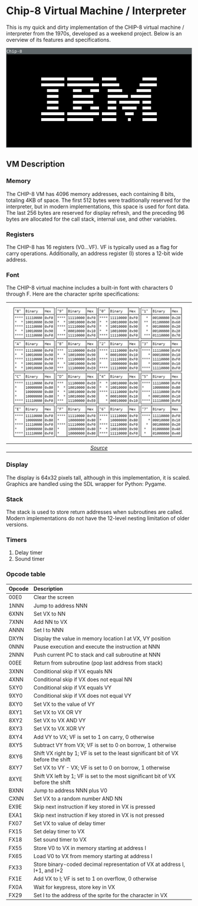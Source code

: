 # Chip-8 Virtual Machine / Interpreter

This is my quick and dirty implementation of the CHIP-8 virtual machine / interpreter from the 1970s, developed as a weekend project. Below is an overview of its features and specifications.

![ibm rom demo](ibm.png)

## VM Description

### Memory

The CHIP-8 VM has 4096 memory addresses, each containing 8 bits, totaling 4KB of space. The first 512 bytes were traditionally reserved for the interpreter, but in modern implementations, this space is used for font data. The last 256 bytes are reserved for display refresh, and the preceding 96 bytes are allocated for the call stack, internal use, and other variables.


### Registers

The CHIP-8 has 16 registers (V0...VF). VF is typically used as a flag for carry operations. Additionally, an address register (I) stores a 12-bit wide address.


### Font

The CHIP-8 virtual machine includes a built-in font with characters 0 through F. Here are the character sprite specifications:

| ![space-1.jpg](font.jpeg) | 
|:--:| 
| *[Source](https://www.cs.columbia.edu/~sedwards/classes/2016/4840-spring/designs/Chip8.pdf)* |


### Display

The display is 64x32 pixels tall, although in this implementation, it is scaled. Graphics are handled using the SDL wrapper for Python: Pygame.


### Stack

The stack is used to store return addresses when subroutines are called. Modern implementations do not have the 12-level nesting limitation of older versions.


### Timers

1. Delay timer
2. Sound timer


### Opcode table

| Opcode | Description |
| :--- | :--- |
| 00E0 | Clear the screen |
| 1NNN | Jump to address NNN |
| 6XNN | Set VX to NN |
| 7XNN | Add NN to VX |
| ANNN | Set I to NNN |
| DXYN | Display the value in memory location I at VX, VY position |
| 0NNN | Pause execution and execute the instruction at NNN |
| 2NNN | Push current PC to stack and call subroutine at NNN |
| 00EE | Return from subroutine (pop last address from stack) |
| 3XNN | Conditional skip if VX equals NN |
| 4XNN | Conditional skip if VX does not equal NN |
| 5XY0 | Conditional skip if VX equals VY |
| 9XY0 | Conditional skip if VX does not equal VY |
| 8XY0 | Set VX to the value of VY |
| 8XY1 | Set VX to VX OR VY |
| 8XY2 | Set VX to VX AND VY |
| 8XY3 | Set VX to VX XOR VY |
| 8XY4 | Add VY to VX; VF is set to 1 on carry, 0 otherwise |
| 8XY5 | Subtract VY from VX; VF is set to 0 on borrow, 1 otherwise |
| 8XY6 | Shift VX right by 1; VF is set to the least significant bit of VX before the shift |
| 8XY7 | Set VX to VY - VX; VF is set to 0 on borrow, 1 otherwise |
| 8XYE | Shift VX left by 1; VF is set to the most significant bit of VX before the shift |
| BXNN | Jump to address NNN plus V0 |
| CXNN | Set VX to a random number AND NN |
| EX9E | Skip next instruction if key stored in VX is pressed |
| EXA1 | Skip next instruction if key stored in VX is not pressed |
| FX07 | Set VX to value of delay timer |
| FX15 | Set delay timer to VX |
| FX18 | Set sound timer to VX |
| FX55 | Store V0 to VX in memory starting at address I |
| FX65 | Load V0 to VX from memory starting at address I |
| FX33 | Store binary-coded decimal representation of VX at address I, I+1, and I+2 |
| FX1E | Add VX to I; VF is set to 1 on overflow, 0 otherwise |
| FX0A | Wait for keypress, store key in VX |
| FX29 | Set I to the address of the sprite for the character in VX |


